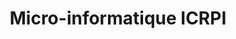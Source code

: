 ---
title: "Micro-informatique ICRPI"
url: /dompierre-sur-besbre/micro-informatique-icrpi/
shop: Computer
---